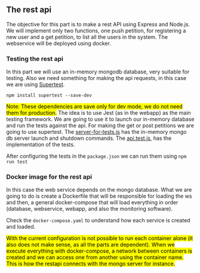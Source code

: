 ## The rest api
The objective for this part is to make a rest API using Express and Node.js.
We will implement only two functions, one push petition, for registering a new user and a get petition, to list all the users in the system.
The webservice will be deployed using docker.

 
### Testing the rest api
In this part we will use an in-memory mongodb database, very suitable for testing. Also we need something for making the api requests, in this case we are using [Supertest](https://www.npmjs.com/package/supertest).

```
npm install supertest --save-dev
```

<mark>Note: These dependencies are save only for dev mode, we do not need them for production.</mark>
The idea is to use Jest (as in the webapp) as the main testing framework. We are going to use it to launch our in-memory database and run the tests against the api. For making the get or post petitions we are going to use supertest. The [server-for-tests.js](restapi/tests/server-for-tests.js) has the in-memory mongo db server launch and shutdown commands. The [api.test.js](restapi/tests/api.test.js), has the implementation of the tests.

After configuring the tests in the `package.json` we can run them using `npm run test`

### Docker image for the rest api
In this case the web service depends on the mongo database. What we are going to do is create a Dockerfile that will be responsible for loading the ws and then, a general docker-compose that will load everything in order (database, webservice, webapp, and also the monitoring software).

Check the `docker-compose.yaml` to understand how each service is created and loaded.

<mark>With the current configuration is not possible to run each container alone (it also does not make sense, as all the parts are dependent). When we execute everything with docker-compose, a network between containers is created and we can access one from another using the container name. This is how the restapi connects with the mongo server for instance.</mark>